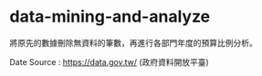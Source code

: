 # data-mining-and-analyze

將原先的數據刪除無資料的筆數，再進行各部門年度的預算比例分析。

Date Source : https://data.gov.tw/ (政府資料開放平臺)
